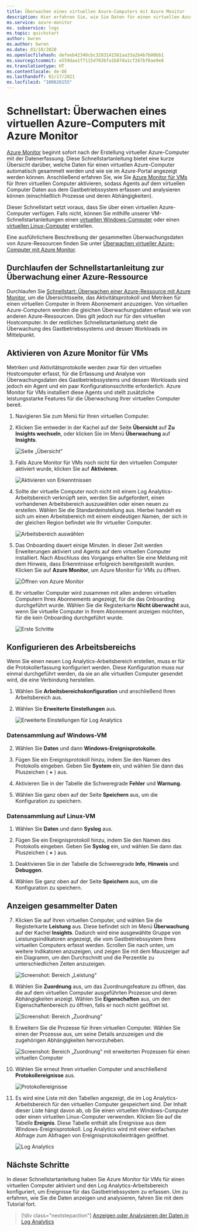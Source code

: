```yaml
---
title: Überwachen eines virtuellen Azure-Computers mit Azure Monitor
description: Hier erfahren Sie, wie Sie Daten für einen virtuellen Azure-Computer in Azure Monitor erfassen und analysieren.
ms.service: azure-monitor
ms. subservice: logs
ms.topic: quickstart
author: bwren
ms.author: bwren
ms.date: 03/10/2020
ms.openlocfilehash: defeeb42340cbc3203141561aa33a2b4b7b00bb1
ms.sourcegitcommit: e559daa1f7115d703bfa1b87da1cf267bf6ae9e8
ms.translationtype: HT
ms.contentlocale: de-DE
ms.lasthandoff: 02/17/2021
ms.locfileid: "100626155"
---
```

# <a name="quickstart-monitor-an-azure-virtual-machine-with-azure-monitor"></a>Schnellstart: Überwachen eines virtuellen Azure-Computers mit Azure Monitor
[Azure Monitor](../overview.md) beginnt sofort nach der Erstellung virtueller Azure-Computer mit der Datenerfassung. Diese Schnellstartanleitung bietet eine kurze Übersicht darüber, welche Daten für einen virtuellen Azure-Computer automatisch gesammelt werden und wie sie im Azure-Portal angezeigt werden können. Anschließend erfahren Sie, wie Sie [Azure Monitor für VMs](../vm/vminsights-overview.md) für Ihren virtuellen Computer aktivieren, sodass Agents auf dem virtuellen Computer Daten aus dem Gastbetriebssystem erfassen und analysieren können (einschließlich Prozesse und deren Abhängigkeiten).

Dieser Schnellstart setzt voraus, dass Sie über einen virtuellen Azure-Computer verfügen. Falls nicht, können Sie mithilfe unserer VM-Schnellstartanleitungen einen [virtuellen Windows-Computer](../../virtual-machines/windows/quick-create-portal.md) oder einen [virtuellen Linux-Computer](../../virtual-machines/linux/quick-create-cli.md) erstellen.

Eine ausführlichere Beschreibung der gesammelten Überwachungsdaten von Azure-Ressourcen finden Sie unter [Überwachen virtueller Azure-Computer mit Azure Monitor](../insights/monitor-vm-azure.md).


## <a name="complete-the-monitor-an-azure-resource-quickstart"></a>Durchlaufen der Schnellstartanleitung zur Überwachung einer Azure-Ressource
Durchlaufen Sie [Schnellstart: Überwachen einer Azure-Ressource mit Azure Monitor](../learn/quick-monitor-azure-resource.md), um die Übersichtsseite, das Aktivitätsprotokoll und Metriken für einen virtuellen Computer in Ihrem Abonnement anzuzeigen. Von virtuellen Azure-Computern werden die gleichen Überwachungsdaten erfasst wie von anderen Azure-Ressourcen. Dies gilt jedoch nur für den virtuellen Hostcomputer. In der restlichen Schnellstartanleitung steht die Überwachung des Gastbetriebssystems und dessen Workloads im Mittelpunkt.


## <a name="enable-azure-monitor-for-vms"></a>Aktivieren von Azure Monitor für VMs
Metriken und Aktivitätsprotokolle werden zwar für den virtuellen Hostcomputer erfasst, für die Erfassung und Analyse von Überwachungsdaten des Gastbetriebssystems und dessen Workloads sind jedoch ein Agent und ein paar Konfigurationsschritte erforderlich. Azure Monitor für VMs installiert diese Agents und stellt zusätzliche leistungsstarke Features für die Überwachung Ihrer virtuellen Computer bereit.

1. Navigieren Sie zum Menü für Ihren virtuellen Computer.
2. Klicken Sie entweder in der Kachel auf der Seite **Übersicht** auf **Zu Insights wechseln**, oder klicken Sie im Menü **Überwachung** auf **Insights**.

    ![Seite „Übersicht“](media/quick-monitor-azure-vm/overview-insights.png)

3. Falls Azure Monitor für VMs noch nicht für den virtuellen Computer aktiviert wurde, klicken Sie auf **Aktivieren**. 

    ![Aktivieren von Erkenntnissen](media/quick-monitor-azure-vm/enable-insights.png)

4. Sollte der virtuelle Computer noch nicht mit einem Log Analytics-Arbeitsbereich verknüpft sein, werden Sie aufgefordert, einen vorhandenen Arbeitsbereich auszuwählen oder einen neuen zu erstellen. Wählen Sie die Standardeinstellung aus. Hierbei handelt es sich um einen Arbeitsbereich mit einem eindeutigen Namen, der sich in der gleichen Region befindet wie Ihr virtueller Computer.

    ![Arbeitsbereich auswählen](media/quick-monitor-azure-vm/select-workspace.png)

5. Das Onboarding dauert einige Minuten. In dieser Zeit werden Erweiterungen aktiviert und Agents auf dem virtuellen Computer installiert. Nach Abschluss des Vorgangs erhalten Sie eine Meldung mit dem Hinweis, dass Erkenntnisse erfolgreich bereitgestellt wurden. Klicken Sie auf **Azure Monitor**, um Azure Monitor für VMs zu öffnen.

    ![Öffnen von Azure Monitor](media/quick-monitor-azure-vm/azure-monitor.png)

6. Ihr virtueller Computer wird zusammen mit allen anderen virtuellen Computern Ihres Abonnements angezeigt, für die das Onboarding durchgeführt wurde. Wählen Sie die Registerkarte **Nicht überwacht** aus, wenn Sie virtuelle Computer in Ihrem Abonnement anzeigen möchten, für die kein Onboarding durchgeführt wurde.

    ![Erste Schritte](media/quick-monitor-azure-vm/get-started.png)


## <a name="configure-workspace"></a>Konfigurieren des Arbeitsbereichs
Wenn Sie einen neuen Log Analytics-Arbeitsbereich erstellen, muss er für die Protokollerfassung konfiguriert werden. Diese Konfiguration muss nur einmal durchgeführt werden, da sie an alle virtuellen Computer gesendet wird, die eine Verbindung herstellen.

1. Wählen Sie **Arbeitsbereichskonfiguration** und anschließend Ihren Arbeitsbereich aus.

2. Wählen Sie **Erweiterte Einstellungen** aus.

    ![Erweiterte Einstellungen für Log Analytics](../vm/media/quick-collect-azurevm/log-analytics-advanced-settings-azure-portal.png)

### <a name="data-collection-from-windows-vm"></a>Datensammlung auf Windows-VM


2. Wählen Sie **Daten** und dann **Windows-Ereignisprotokolle**.

3. Fügen Sie ein Ereignisprotokoll hinzu, indem Sie den Namen des Protokolls eingeben.  Geben Sie **System** ein, und wählen Sie dann das Pluszeichen ( **+** ) aus.

4. Aktivieren Sie in der Tabelle die Schweregrade **Fehler** und **Warnung**.

5. Wählen Sie ganz oben auf der Seite **Speichern** aus, um die Konfiguration zu speichern.

### <a name="data-collection-from-linux-vm"></a>Datensammlung auf Linux-VM

1. Wählen Sie **Daten** und dann **Syslog** aus.

2. Fügen Sie ein Ereignisprotokoll hinzu, indem Sie den Namen des Protokolls eingeben.  Geben Sie **Syslog** ein, und wählen Sie dann das Pluszeichen ( **+** ) aus.  

3. Deaktivieren Sie in der Tabelle die Schweregrade **Info**, **Hinweis** und **Debuggen**. 

4. Wählen Sie ganz oben auf der Seite **Speichern** aus, um die Konfiguration zu speichern.

## <a name="view-data-collected"></a>Anzeigen gesammelter Daten

7. Klicken Sie auf Ihren virtuellen Computer, und wählen Sie die Registerkarte **Leistung** aus. Diese befindet sich im Menü **Überwachung** auf der Kachel **Insights**. Dadurch wird eine ausgewählte Gruppe von Leistungsindikatoren angezeigt, die vom Gastbetriebssystem Ihres virtuellen Computers erfasst werden. Scrollen Sie nach unten, um weitere Indikatoren anzuzeigen, und zeigen Sie mit dem Mauszeiger auf ein Diagramm, um den Durchschnitt und die Perzentile zu unterschiedlichen Zeiten anzuzeigen.

    ![Screenshot: Bereich „Leistung“](media/quick-monitor-azure-vm/performance.png)

9. Wählen Sie **Zuordnung** aus, um das Zuordnungsfeature zu öffnen, das die auf dem virtuellen Computer ausgeführten Prozesse und deren Abhängigkeiten anzeigt. Wählen Sie **Eigenschaften** aus, um den Eigenschaftenbereich zu öffnen, falls er noch nicht geöffnet ist.

    ![Screenshot: Bereich „Zuordnung“](media/quick-monitor-azure-vm/map.png)

11. Erweitern Sie die Prozesse für Ihren virtuellen Computer. Wählen Sie einen der Prozesse aus, um seine Details anzuzeigen und die zugehörigen Abhängigkeiten hervorzuheben.

    ![Screenshot: Bereich „Zuordnung“ mit erweiterten Prozessen für einen virtuellen Computer](media/quick-monitor-azure-vm/processes.png)

12. Wählen Sie erneut Ihren virtuellen Computer und anschließend **Protokollereignisse** aus. 

    ![Protokollereignisse](media/quick-monitor-azure-vm/log-events.png)

13. Es wird eine Liste mit den Tabellen angezeigt, die im Log Analytics-Arbeitsbereich für den virtuellen Computer gespeichert sind. Der Inhalt dieser Liste hängt davon ab, ob Sie einen virtuellen Windows-Computer oder einen virtuellen Linux-Computer verwenden. Klicken Sie auf die Tabelle **Ereignis**. Diese Tabelle enthält alle Ereignisse aus dem Windows-Ereignisprotokoll. Log Analytics wird mit einer einfachen Abfrage zum Abfragen von Ereignisprotokolleinträgen geöffnet.

    ![Log Analytics](media/quick-monitor-azure-vm/log-analytics.png)

## <a name="next-steps"></a>Nächste Schritte
In dieser Schnellstartanleitung haben Sie Azure Monitor für VMs für einen virtuellen Computer aktiviert und den Log Analytics-Arbeitsbereich konfiguriert, um Ereignisse für das Gastbetriebssystem zu erfassen. Um zu erfahren, wie Sie die Daten anzeigen und analysieren, fahren Sie mit dem Tutorial fort.

> [!div class="nextstepaction"]
> [Anzeigen oder Analysieren der Daten in Log Analytics](../log-query/log-analytics-tutorial.md)